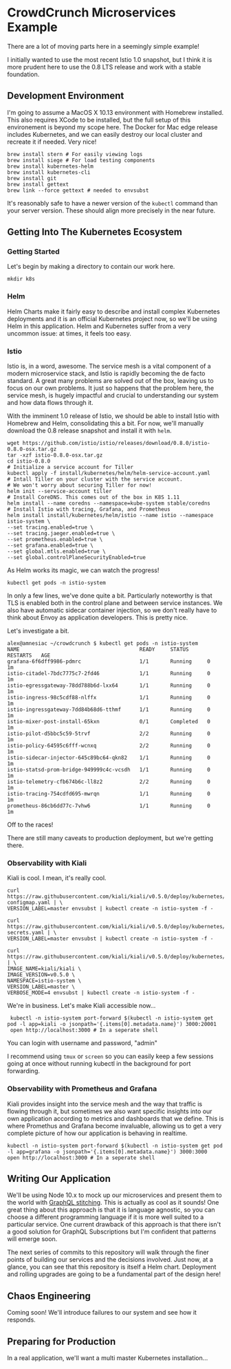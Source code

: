 # CrowdCrunch Microservices Example

There are a lot of moving parts here in a seemingly simple example!

I initially wanted to use the most recent Istio 1.0 snapshot, but I think it is 
more prudent here to use the 0.8 LTS release and work with a stable foundation.

## Development Environment

I'm going to assume a MacOS X 10.13 environment with Homebrew installed. This 
also requires XCode to be installed, but the full setup of this environement is 
beyond my scope here. The Docker for Mac edge release includes Kubernetes, and 
we can easily destroy our local cluster and recreate it if needed. Very nice!

    brew install stern # For easily viewing logs
    brew install siege # For load testing components
    brew install kubernetes-helm
    brew install kubernetes-cli
    brew install git
    brew install gettext
    brew link --force gettext # needed to envsubst

It's reasonably safe to have a newer version of the `kubectl` command than your server version. These should align more precisely in the near future.

## Getting Into The Kubernetes Ecosystem

### Getting Started

Let's begin by making a directory to contain our work here.

    mkdir k8s

### Helm

Helm Charts make it fairly easy to describe and install complex Kubernetes deployments and it is an official Kubernetes project now, so we'll be using 
Helm in this application. Helm and Kubernetes suffer from a very uncommon 
issue: at times, it feels too easy.

### Istio

Istio is, in a word, awesome. The service mesh is a vital component of a modern 
microservice stack, and Istio is rapidly becoming the de facto standard. A 
great many problems are solved out of the box, leaving us to focus on our own 
problems. It just so happens that the problem here, the service mesh, is hugely 
impactful and crucial to understanding our system and how data flows through it.

With the imminent 1.0 release of Istio, we should be able to install Istio with 
Homebrew and Helm, consolidating this a bit. For now, we'll manually download 
the 0.8 release snapshot and install it with `helm`.

    wget https://github.com/istio/istio/releases/download/0.8.0/istio-0.8.0-osx.tar.gz
    tar -xzf istio-0.8.0-osx.tar.gz
    cd istio-0.8.0
    # Initialize a service account for Tiller
    kubectl apply -f install/kubernetes/helm/helm-service-account.yaml
    # Intall Tiller on your cluster with the service account.
    # We won't worry about securing Tiller for now!
    helm init --service-account tiller
    # Install CoreDNS. This comes out of the box in K8S 1.11
    helm install --name coredns --namespace=kube-system stable/coredns
    # Install Istio with tracing, Grafana, and Prometheus
    helm install install/kubernetes/helm/istio --name istio --namespace istio-system \
    --set tracing.enabled=true \
    --set tracing.jaeger.enabled=true \
    --set prometheus.enabled=true \
    --set grafana.enabled=true \
    --set global.mtls.enabled=true \
    --set global.controlPlaneSecurityEnabled=true

As Helm works its magic, we can watch the progress!

    kubectl get pods -n istio-system

In only a few lines, we've done quite a bit. Particularly noteworthy is that 
TLS is enabled both in the control plane and between service instances. We also 
have automatic sidecar container injection, so we don't really have to think 
about Envoy as application developers. This is pretty nice.

Let's investigate a bit.

    alex@amnesiac ~/crowdcrunch $ kubectl get pods -n istio-system
    NAME                                       READY     STATUS      RESTARTS   AGE
    grafana-6f6dff9986-pdmrc                   1/1       Running     0          1m
    istio-citadel-7bdc7775c7-2fd46             1/1       Running     0          1m
    istio-egressgateway-78dd788b6d-lxx64       1/1       Running     0          1m
    istio-ingress-98c5cdf88-nlffx              1/1       Running     0          1m
    istio-ingressgateway-7dd84b68d6-tthmf      1/1       Running     0          1m
    istio-mixer-post-install-65kxn             0/1       Completed   0          1m
    istio-pilot-d5bbc5c59-5trvf                2/2       Running     0          1m
    istio-policy-64595c6fff-wcnxq              2/2       Running     0          1m
    istio-sidecar-injector-645c89bc64-qkn82    1/1       Running     0          1m
    istio-statsd-prom-bridge-949999c4c-vcsdh   1/1       Running     0          1m
    istio-telemetry-cfb674b6c-ll8z2            2/2       Running     0          1m
    istio-tracing-754cdfd695-mwrqn             1/1       Running     0          1m
    prometheus-86cb6dd77c-7vhw6                1/1       Running     0          1m

Off to the races!

There are still many caveats to production deployment, but we're getting there.

### Observability with Kiali

Kiali is cool. I mean, it's really cool.

    curl https://raw.githubusercontent.com/kiali/kiali/v0.5.0/deploy/kubernetes/kiali-configmap.yaml | \
    VERSION_LABEL=master envsubst | kubectl create -n istio-system -f -

    curl https://raw.githubusercontent.com/kiali/kiali/v0.5.0/deploy/kubernetes/kiali-secrets.yaml | \
    VERSION_LABEL=master envsubst | kubectl create -n istio-system -f -

    curl https://raw.githubusercontent.com/kiali/kiali/v0.5.0/deploy/kubernetes/kiali.yaml | \
    IMAGE_NAME=kiali/kiali \
    IMAGE_VERSION=v0.5.0 \
    NAMESPACE=istio-system \
    VERSION_LABEL=master \
    VERBOSE_MODE=4 envsubst | kubectl create -n istio-system -f -

We're in business. Let's make Kiali accessible now...

     kubectl -n istio-system port-forward $(kubectl -n istio-system get pod -l app=kiali -o jsonpath='{.items[0].metadata.name}') 3000:20001
     open http://localhost:3000 # In a seperate shell

You can login with username and password, "admin"

I recommend using `tmux` or `screen` so you can easily keep a few sessions 
going at once without running kubectl in the background for port forwarding.

### Observability with Prometheus and Grafana

Kiali provides insight into the service mesh and the way that traffic is 
flowing through it, but sometimes we also want specific insights into our own 
application according to metrics and dashboards that we define. This is where 
Promethus and Grafana become invaluable, allowing us to get a very complete 
picture of how our application is behaving in realtime.

    kubectl -n istio-system port-forward $(kubectl -n istio-system get pod -l app=grafana -o jsonpath='{.items[0].metadata.name}') 3000:3000
    open http://localhost:3000 # In a seperate shell


## Writing Our Application 

We'll be using Node 10.x to mock up our microservices and present them to the 
world with [GraphQL stitching](https://codeburst.io/nodejs-graphql-micro-services-using-remote-stitching-7540030a0753). This is actually as cool as it sounds! One great 
thing about this approach is that it is language agnostic, so you can choose a 
different programming language if it is more well suited to a particular 
service. One current drawback of this approach is that there isn't a good 
solution for GraphQL Subscriptions but I'm confident that patterns will emerge 
soon.

The next series of commits to this repository will walk through the finer 
points of building our services and the decisions involved. Just now, at a 
glance, you can see that this repository is itself a Helm chart. Deployment and 
rolling upgrades are going to be a fundamental part of the design here!

## Chaos Engineering

Coming soon! We'll introduce failures to our system and see how it responds.

## Preparing for Production

In a real application, we'll want a multi master Kubernetes installation...